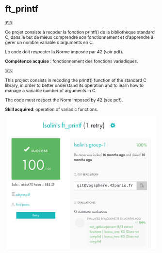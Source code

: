 # ft_printf

🇫🇷

Ce projet consiste à recoder la fonction printf() de la bibliothèque standard C, dans le but de mieux comprendre son fonctionnement et d'apprendre à gérer un nombre variable d'arguments en C.

Le code doit respecter la Norme imposée par 42 (voir pdf).

__Compétence acquise__ : fonctionnement des fonctions variadiques.

🇺🇸

This project consists in recoding the printf() function of the standard C library, in order to better understand its operation and to learn how to manage a variable number of arguments in C.

The code must respect the Norm imposed by 42 (see pdf).

__Skill acquired__: operation of variadic functions.

![rating](rating.png)

